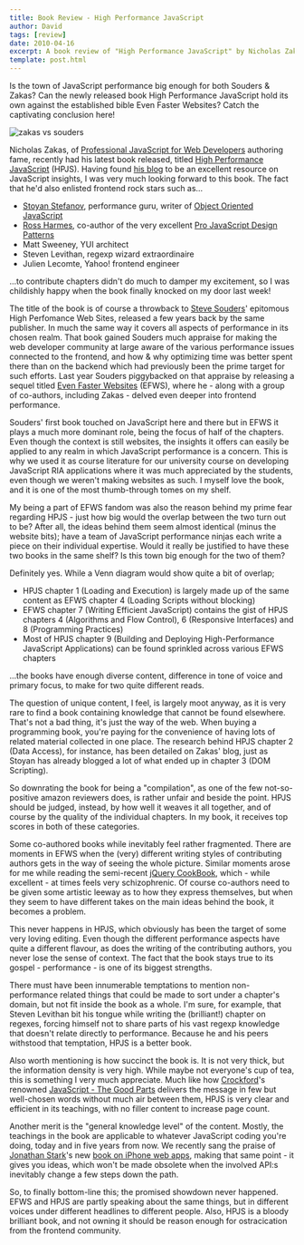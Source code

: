 ```yaml
---
title: Book Review - High Performance JavaScript
author: David
tags: [review]
date: 2010-04-16
excerpt: A book review of "High Performance JavaScript" by Nicholas Zakas
template: post.html
---
```


Is the town of JavaScript performance big enough for both Souders & Zakas? Can the newly released book High Performance JavaScript hold its own against the established bible Even Faster Websites? Catch the captivating conclusion here!

![zakas vs souders](../../img/zakasvssouders.jpg)

Nicholas Zakas, of [Professional JavaScript for Web Developers](http://www.amazon.com/Professional-JavaScript-Developers-Wrox-Programmer/dp/047022780X/) authoring fame, recently had his latest book released, titled [High Performance JavaScript](http://oreilly.com/catalog/9780596802806/) (HPJS). Having found [his blog](http://www.nczonline.net/) to be an excellent resource on JavaScript insights, I was very much looking forward to this book. The fact that he'd also enlisted frontend rock stars such as&hellip;

*    [Stoyan Stefanov](http://www.phpied.com/), performance guru, writer of [Object Oriented JavaScript](https://www.packtpub.com/object-oriented-javascript-applications-libraries/book)
*    [Ross Harmes](http://techfoolery.com/), co-author of the very excellent [Pro JavaScript Design Patterns](http://jsdesignpatterns.com/)
*    Matt Sweeney, YUI architect
*    Steven Levithan, regexp wizard extraordinaire
*    Julien Lecomte, Yahoo! frontend engineer

&hellip;to contribute chapters didn't do much to damper my excitement, so I was childishly happy when the book finally knocked on my door last week!

The title of the book is of course a throwback to [Steve Souders](http://stevesouders.com/)' epitomous High Perfomance Web Sites, released a few years back by the same publisher. In much the same way it covers all aspects of performance in its chosen realm. That book gained Souders much appraise for making the web developer community at large aware of the various performance issues connected to the frontend, and how & why optimizing time was better spent there than on the backend which had previously been the prime target for such efforts. Last year Souders piggybacked on that appraise by releasing a sequel titled [Even Faster Websites](http://stevesouders.com/efws/) (EFWS), where he - along with a group of co-authors, including Zakas - delved even deeper into frontend performance.

Souders' first book touched on JavaScript here and there but in EFWS it plays a much more dominant role, being the focus of half of the chapters. Even though the context is still websites, the insights it offers can easily be applied to any realm in which JavaScript performance is a concern. This is why we used it as course literature for our university course on developing JavaScript RIA applications where it was much appreciated by the students, even though we weren't making websites as such. I myself love the book, and it is one of the most thumb-through tomes on my shelf.

My being a part of EFWS fandom was also the reason behind my prime fear regarding HPJS - just how big would the overlap between the two turn out to be? After all, the ideas behind them seem almost identical (minus the website bits); have a team of JavaScript performance ninjas each write a piece on their individual expertise. Would it really be justified to have these two books in the same shelf? Is this town big enough for the two of them?

Definitely yes. While a Venn diagram would show quite a bit of overlap;

*    HPJS chapter 1 (Loading and Execution) is largely made up of the same content as EFWS chapter 4 (Loading Scripts without blocking)
*    EFWS chapter 7 (Writing Efficient JavaScript) contains the gist of HPJS chapters 4 (Algorithms and Flow Control), 6 (Responsive Interfaces) and 8 (Programming Practices)
*    Most of HPJS chapter 9 (Building and Deploying High-Performance JavaScript Applications) can be found sprinkled across various EFWS chapters

&hellip;the books have enough diverse content, difference in tone of voice and primary focus, to make for two quite different reads.

The question of unique content, I feel, is largely moot anyway, as it is very rare to find a book containing knowledge that cannot be found elsewhere. That's not a bad thing, it's just the way of the web. When buying a programming book, you're paying for the convenience of having lots of related material collected in one place. The research behind HPJS chapter 2 (Data Access), for instance, has been detailed on Zakas' blog, just as Stoyan has already blogged a lot of what ended up in chapter 3 (DOM Scripting).

So downrating the book for being a "compilation", as one of the few not-so-positive amazon reviewers does, is rather unfair and beside the point. HPJS should be judged, instead, by how well it weaves it all together, and of course by the quality of the individual chapters. In my book, it receives top scores in both of these categories.

Some co-authored books while inevitably feel rather fragmented. There are moments in EFWS when the (very) different writing styles of contributing authors gets in the way of seeing the whole picture. Similar moments arose for me while reading the semi-recent [jQuery CookBook](http://oreilly.com/catalog/9780596159788/), which - while excellent - at times feels very schizophrenic. Of course co-authors need to be given some artistic leeway as to how they express themselves, but when they seem to have different takes on the main ideas behind the book, it becomes a problem.

This never happens in HPJS, which obviously has been the target of some very loving editing. Even though the different performance aspects have quite a different flavour, as does the writing of the contributing authors, you never lose the sense of context. The fact that the book stays true to its gospel - performance - is one of its biggest strengths.

There must have been innumerable temptations to mention non-performance related things that could be made to sort under a chapter's domain, but not fit inside the book as a whole. I'm sure, for example, that Steven Levithan bit his tongue while writing the (brilliant!) chapter on regexes, forcing himself not to share parts of his vast regexp knowledge that doesn't relate directly to performance. Because he and his peers withstood that temptation, HPJS is a better book.

Also worth mentioning is how succinct the book is. It is not very thick, but the information density is very high. While maybe not everyone's cup of tea, this is something I very much appreciate. Much like how [Crockford](http://crockford.com/)'s renowned [JavaScript - The Good Parts](http://oreilly.com/catalog/9780596517748/) delivers the message in few but well-chosen words without much air between them, HPJS is very clear and efficient in its teachings, with no filler content to increase page count.

Another merit is the "general knowledge level" of the content. Mostly, the teachings in the book are applicable to whatever JavaScript coding you're doing, today and in five years from now. We recently sang the praise of [Jonathan Stark](http://jonathanstark.com/)'s new [book on iPhone web apps](http://oreilly.com/catalog/9780596805791/), making that same point - it gives you ideas, which won't be made obsolete when the involved API:s inevitably change a few steps down the path.

So, to finally bottom-line this; the promised showdown never happened. EFWS and HPJS are partly speaking about the same things, but in different voices under different headlines to different people. Also, HPJS is a bloody brilliant book, and not owning it should be reason enough for ostracication from the frontend community.
